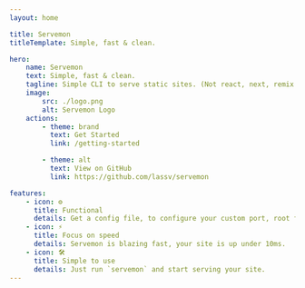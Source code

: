 ```yaml
---
layout: home

title: Servemon
titleTemplate: Simple, fast & clean.

hero:
    name: Servemon
    text: Simple, fast & clean.
    tagline: Simple CLI to serve static sites. (Not react, next, remix & etc)
    image:
        src: ./logo.png
        alt: Servemon Logo
    actions:
        - theme: brand
          text: Get Started
          link: /getting-started

        - theme: alt
          text: View on GitHub
          link: https://github.com/lassv/servemon

features:
    - icon: ⚙️
      title: Functional
      details: Get a config file, to configure your custom port, root folder, etc.
    - icon: ⚡️
      title: Focus on speed
      details: Servemon is blazing fast, your site is up under 10ms.
    - icon: 🛠️
      title: Simple to use
      details: Just run `servemon` and start serving your site.
---
```


<style>


img {
     
     filter: drop-shadow(0 20px 60px #fada73);
     color: black;
}

</style>
